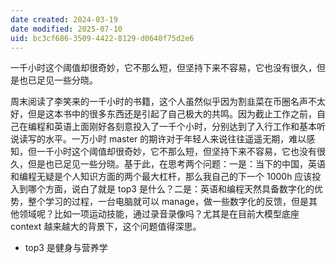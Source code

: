 ```yaml
---
date created: 2024-03-19
date modified: 2025-07-10
uid: bc3cf686-3509-4422-8129-d0640f75d2e6
---
```


一千小时这个阈值却很奇妙，它不那么短，但坚持下来不容易，它也没有很久，但是也已足见一些分晓。

<!-- more -->

周末阅读了李笑来的一千小时的书籍，这个人虽然似乎因为割韭菜在币圈名声不太好，但是这本书中的很多东西还是引起了自己极大的共鸣。因为截止工作之前，自己在编程和英语上面刚好各刻意投入了一千个小时，分别达到了入行工作和基本听说读写的水平。一万小时 master 的期许对于年轻人来说往往遥遥无期，难以感知，但一千小时这个阈值却很奇妙，它不那么短，但坚持下来不容易，它也没有很久，但是也已足见一些分晓。基于此，在思考两个问题：一是：当下的中国，英语和编程无疑是个人知识方面的两个最大杠杆，那么我自己的下一个 1000h 应该投入到哪个方面，说白了就是 top3 是什么？二是：英语和编程天然具备数字化的优势，整个学习的过程，一台电脑就可以 manage，做一些数字化的反馈，但是其他领域呢？比如一项运动技能，通过录音录像吗？尤其是在目前大模型底座 context 越来越大的背景下，这个问题值得深思。

- top3 是健身与营养学
